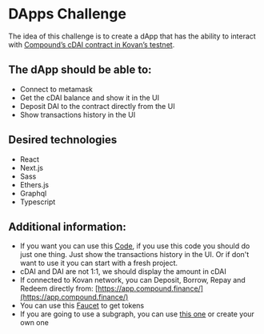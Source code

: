 # DApps Challenge

The idea of this challenge is to create a dApp that has the ability to interact with [Compound’s cDAI contract in Kovan’s testnet](https://kovan.etherscan.io/address/0xF0d0EB522cfa50B716B3b1604C4F0fA6f04376AD).

## The dApp should be able to:

- Connect to metamask
- Get the cDAI balance and show it in the UI
- Deposit DAI to the contract directly from the UI
- Show transactions history in the UI

## Desired technologies

- React
- Next.js
- Sass
- Ethers.js
- Graphql
- Typescript

## Additional information:

- If you want you can use this [Code](https://github.com/Asyncen/crypto-squre), if you use this code you should do just one thing. Just show the transactions history in the UI. Or if don't want to use it you can start with a fresh project.
- cDAI and DAI are not 1:1, we should display the amount in cDAI
- If connected to Kovan network, you can Deposit, Borrow, Repay and Redeem directly from: [https://app.compound.finance/](https://app.compound.finance/)
- You can use this [Faucet](https://faucet.paradigm.xyz/) to get tokens
- If you are going to use a subgraph, you can use [this one](https://thegraph.com/hosted-service/subgraph/juanigallo/cdai-kovan-subgraph) or create your own one